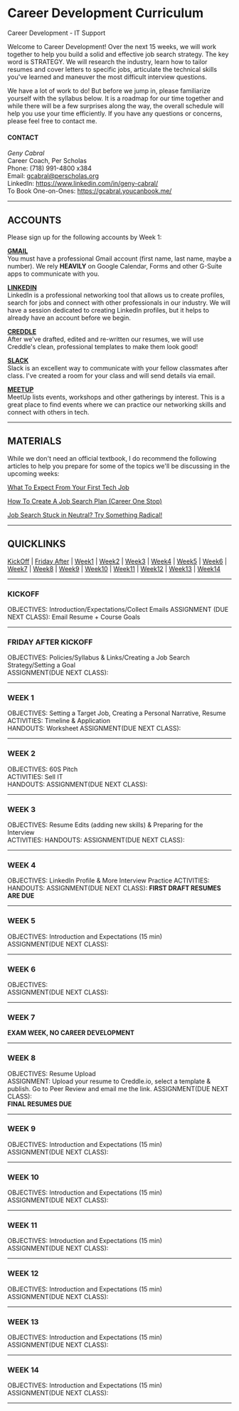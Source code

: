 # Career Development Curriculum  

Career Development - IT Support  

Welcome to Career Development! Over the next 15 weeks, we will work together to help you build a solid and effective job search strategy. The key word is STRATEGY. We will research the industry, learn how to tailor resumes and cover letters to specific jobs, articulate the technical skills you've learned and maneuver the most difficult interview questions.  

We have a lot of work to do! But before we jump in, please familiarize yourself with the syllabus below. It is a roadmap for our time together and while there will be a few surprises along the way, the overall schedule will help you use your time efficiently. If you have any questions or concerns, please feel free to contact me.  

#### CONTACT  
<i>Geny Cabral</i>  
Career Coach, Per Scholas  
Phone: (718) 991-4800 x384  
Email: gcabral@perscholas.org  
LinkedIn: https://www.linkedin.com/in/geny-cabral/  
To Book One-on-Ones: https://gcabral.youcanbook.me/
***
## ACCOUNTS
Please sign up for the following accounts by Week 1:  

<b><a href="https://mail.google.com">GMAIL</a></b>  
You must have a professional Gmail account (first name, last name, maybe a number). We rely <b>HEAVILY</b> on Google Calendar, Forms and other G-Suite apps to communicate with you.  
  

<b><a href="https://www.linkedin.com/">LINKEDIN</a></b>  
LinkedIn is a professional networking tool that allows us to create profiles, search for jobs and connect with other professionals in our industry. We will have a session dedicated to creating LinkedIn profiles, but it helps to already have an account before we begin.  
  
  
<b><a href="http://creddle.io/">CREDDLE</a></b>  
After we've drafted, edited and re-written our resumes, we will use Creddle's clean, professional templates to make them look good!  
  
  
<b><a href="https://slack.com">SLACK</a></b>  
Slack is an excellent way to communicate with your fellow classmates after class. I've created a room for your class and will send details via email.  
  
  
<b><a href="https://www.meetup.com/">MEETUP</a></b>  
MeetUp lists events, workshops and other gatherings by interest. This is a great place to find events where we can practice our networking skills and connect with others in tech.  

***
## MATERIALS
 While we don't need an official textbook, I do recommend the following articles to help you prepare for some of the topics we'll be   discussing in the upcoming weeks:  
   
   
[What To Expect From Your First Tech Job](https://certification.comptia.org/it-career-news/post/view/2012/08/06/what-to-expect-from-your-first-tech-job)

[How To Create A Job Search Plan (Career One Stop)](https://www.careeronestop.org/JobSearch/Plan/create-a-job-search-plan.aspx)
  
[Job Search Stuck in Neutral? Try Something Radical!](https://www.linkedin.com/pulse/20131206074354-52594-job-search-stuck-in-neutral-try-something-radical/)

***
## QUICKLINKS
  [KickOff](#kickoff) |
  [Friday After](#fridayafter) |
  [Week1](#week1) |
  [Week2](#week2) |
  [Week3](#week3) |
  [Week4](#week4) |
  [Week5](#week5) |
  [Week6](#week6) |
  [Week7](#week7) |
  [Week8](#week8) |
  [Week9](#week9) |
  [Week10](#week10) |
  [Week11](#week11) |
  [Week12](#week12) |
  [Week13](#week13) |
  [Week14](#week14)
    
    
***
### <a name="kickoff"></a>KICKOFF
OBJECTIVES: Introduction/Expectations/Collect Emails
ASSIGNMENT (DUE NEXT CLASS): Email Resume + Course Goals
  
***  
### <a name="fridayafter"></a>FRIDAY AFTER KICKOFF  
OBJECTIVES: Policies/Syllabus & Links/Creating a Job Search Strategy/Setting a Goal  
ASSIGNMENT(DUE NEXT CLASS):  
***
### <a name="week1"></a>WEEK 1
OBJECTIVES: Setting a Target Job, Creating a Personal Narrative, Resume  
ACTIVITIES: Timeline & Application  
HANDOUTS: Worksheet
ASSIGNMENT(DUE NEXT CLASS):
  
***
### <a name="week2"></a>WEEK 2
OBJECTIVES: 60S Pitch  
ACTIVITIES: Sell IT  
HANDOUTS:
ASSIGNMENT(DUE NEXT CLASS):
  
***  
### <a name="week3"></a>WEEK 3
OBJECTIVES: Resume Edits (adding new skills) & Preparing for the Interview  
ACTIVITIES: 
HANDOUTS: 
ASSIGNMENT(DUE NEXT CLASS):
  
***  
### <a name="week4"></a>WEEK 4
OBJECTIVES:  LinkedIn Profile & More Interview Practice
ACTIVITIES:  
HANDOUTS:
ASSIGNMENT(DUE NEXT CLASS):
**FIRST DRAFT RESUMES ARE DUE**
  
***  
### <a name="week5"></a>WEEK 5
OBJECTIVES: Introduction and Expectations (15 min)  
ASSIGNMENT(DUE NEXT CLASS):

***  
### <a name="week6"></a>WEEK 6
OBJECTIVES:   
ASSIGNMENT(DUE NEXT CLASS):  

***  
### <a name="week7"></a>WEEK 7
**EXAM WEEK, NO CAREER DEVELOPMENT**
  
***  
### <a name="week8"></a>WEEK 8
OBJECTIVES: Resume Upload  
ASSIGNMENT: Upload your resume to Creddle.io, select a template & publish. Go to Peer Review and email me the link.
ASSIGNMENT(DUE NEXT CLASS):  
  **FINAL RESUMES DUE**
  
***  
### <a name="week9"></a>WEEK 9
OBJECTIVES: Introduction and Expectations (15 min)  
ASSIGNMENT(DUE NEXT CLASS):
***  
### <a name="week10"></a>WEEK 10
OBJECTIVES: Introduction and Expectations (15 min)  
ASSIGNMENT(DUE NEXT CLASS):  
***  
### <a name="week11"></a>WEEK 11
OBJECTIVES: Introduction and Expectations (15 min)  
ASSIGNMENT(DUE NEXT CLASS):  
***  
### <a name="week12"></a>WEEK 12
OBJECTIVES: Introduction and Expectations (15 min)  
ASSIGNMENT(DUE NEXT CLASS):  
***  
### <a name="week13"></a>WEEK 13
OBJECTIVES: Introduction and Expectations (15 min)  
ASSIGNMENT(DUE NEXT CLASS):  
***  
### <a name="week14"></a>WEEK 14
OBJECTIVES: Introduction and Expectations (15 min)  
ASSIGNMENT(DUE NEXT CLASS):  
***  
